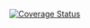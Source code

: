 [![Coverage Status](https://coveralls.io/repos/github/johnkmur/c4cs-w17-rpn/badge.svg?branch=master)](https://coveralls.io/github/johnkmur/c4cs-w17-rpn?branch=master)
